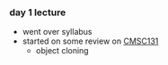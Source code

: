### day 1 lecture
- went over syllabus
- started on some review on [CMSC131](obsidian://open?vault=UNI24-25&file=CMSC132%2Fresources%2F131-review.pdf)
	- object cloning